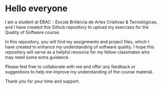 # Hello everyone

I am a student at EBAC - Escola Britância de Artes Criativas & Tecnológicas, and I have created this Github repository to upload my exercises for the Quality of Software course.

In this repository, you will find my assignments and project files, which I have created to enhance my understanding of software quality. I hope this repository will serve as a helpful resource for my fellow classmates who may need some extra guidance.

Please feel free to collaborate with me and offer any feedback or suggestions to help me improve my understanding of the course material.

Thank you for your time and support.
